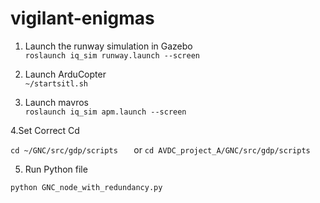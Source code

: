 # vigilant-enigmas

1. Launch the runway simulation in Gazebo  
` roslaunch iq_sim runway.launch --screen `

2. Launch ArduCopter  
` ~/startsitl.sh `

3. Launch mavros  
` roslaunch iq_sim apm.launch --screen `

4.Set Correct Cd

 `cd ~/GNC/src/gdp/scripts   `
 or
`cd AVDC_project_A/GNC/src/gdp/scripts `
 
 
5. Run Python file 

` python GNC_node_with_redundancy.py `
